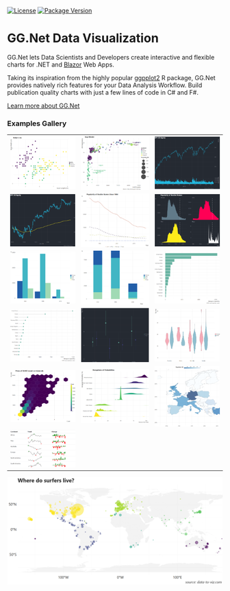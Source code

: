 [![License](https://img.shields.io/github/license/BlazorExtensions/Storage.svg?longCache=true&style=flat-square)](https://github.com/pablofrommars/GGNet/blob/master/LICENSE.TXT)
[![Package Version](https://img.shields.io/badge/nuget-v1.3.7-blue.svg?longCache=true&style=flat-square)](https://www.nuget.org/packages/GGNet/1.3.7)
# GG.Net Data Visualization

GG.Net lets Data Scientists and Developers create interactive and flexible charts for .NET and [Blazor](https://dotnet.microsoft.com/apps/aspnet/web-apps/blazor) Web Apps.

Taking its inspiration from the highly popular [ggpplot2](https://ggplot2.tidyverse.org) R package, GG.Net provides natively rich features for your Data Analysis Workflow. Build publication quality charts with just a few lines of code in C# and F#.

[Learn more about GG.Net](https://pablofrommars.github.io/)

### Examples Gallery

| | | |
|-|-|-|
![](https://github.com/pablofrommars/GGNet.Site/blob/master/wwwroot/img/scatterplot.png) | ![](https://github.com/pablofrommars/GGNet.Site/blob/master/wwwroot/img/bubbleplot.png) | ![](https://github.com/pablofrommars/GGNet.Site/blob/master/wwwroot/img/barchart.png)
![](https://github.com/pablofrommars/GGNet.Site/blob/master/wwwroot/img/candlestick.png) | ![](https://github.com/pablofrommars/GGNet.Site/blob/master/wwwroot/img/linechart.png) | ![](https://github.com/pablofrommars/GGNet.Site/blob/master/wwwroot/img/areachart.png)
![](https://github.com/pablofrommars/GGNet.Site/blob/master/wwwroot/img/barplot.png) | ![](https://github.com/pablofrommars/GGNet.Site/blob/master/wwwroot/img/stacked.png) | ![](https://github.com/pablofrommars/GGNet.Site/blob/master/wwwroot/img/hbarplot.png)
![](https://github.com/pablofrommars/GGNet.Site/blob/master/wwwroot/img/lolipop.png) | ![](https://github.com/pablofrommars/GGNet.Site/blob/master/wwwroot/img/errorbar.png) | ![](https://github.com/pablofrommars/GGNet.Site/blob/master/wwwroot/img/violin.png)
![](https://github.com/pablofrommars/GGNet.Site/blob/master/wwwroot/img/hex.png) | ![](https://github.com/pablofrommars/GGNet.Site/blob/master/wwwroot/img/ridgeline.png) | ![](https://github.com/pablofrommars/GGNet.Site/blob/master/wwwroot/img/choropleth.png)
![](https://github.com/pablofrommars/GGNet.Site/blob/master/wwwroot/img/sparkline.png) |  | 
 
![](https://github.com/pablofrommars/GGNet.Site/blob/master/wwwroot/img/bubblemap.png)

